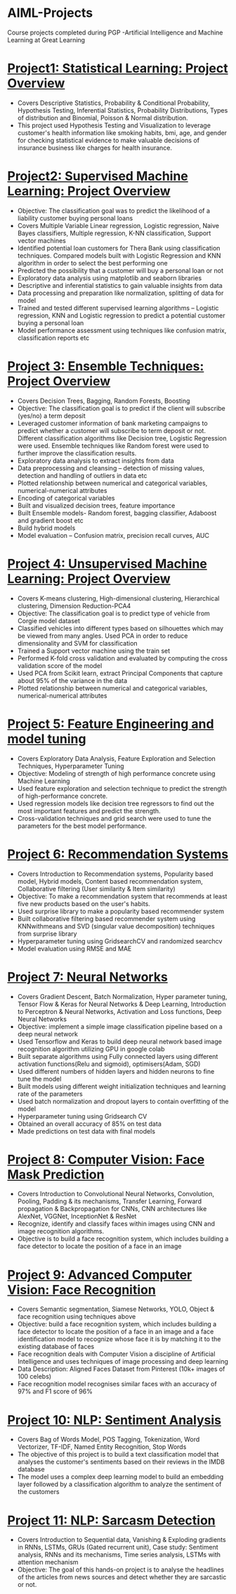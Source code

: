 # AIML-Projects
Course projects completed during PGP -Artificial Intelligence and Machine Learning at Great Learning


# [Project1: Statistical Learning: Project Overview](https://github.com/sandesh277/AIML-Projects/tree/main/01-AppliedStatistics)

* Covers Descriptive Statistics, Probability & Conditional Probability, Hypothesis Testing, Inferential Statistics, Probability Distributions, Types of distribution and Binomial, Poisson & Normal distribution.
* This project used Hypothesis Testing and Visualization to leverage customer's health information like smoking habits, bmi, age, and gender for checking statistical evidence to make valuable decisions of insurance business like charges for health insurance.

# [Project2: Supervised Machine Learning: Project Overview](https://github.com/sandesh277/AIML-Projects/tree/main/02-Supervised-Learning)

* Objective: The classification goal was to predict the likelihood of a liability customer buying personal loans
* Covers Multiple Variable Linear regression, Logistic regression, Naive Bayes classifiers, Multiple regression, K-NN classification, Support vector machines
* Identified potential loan customers for Thera Bank using classification techniques. Compared models built with Logistic Regression and KNN algorithm in order to select the best performing one
* Predicted the possibility that a customer will buy a personal loan or not 
* Exploratory data analysis using matplotlib and seaborn libraries 
* Descriptive and inferential statistics to gain valuable insights from data
* Data processing and preparation like normalization, splitting of data for model
* Trained and tested different supervised learning algorithms – Logistic regression, KNN and Logistic regression to predict a potential customer buying a personal loan
* Model performance assessment using techniques like confusion matrix, classification reports etc

# [Project 3: Ensemble Techniques: Project Overview](https://github.com/sandesh277/AIML-Projects/tree/main/03-Ensemble-Techniques)
* Covers Decision Trees, Bagging, Random Forests, Boosting
* Objective: The classification goal is to predict if the client will subscribe (yes/no) a term deposit
* Leveraged customer information of bank marketing campaigns to predict whether a customer will subscribe to term deposit or not. Different classification algorithms like Decision tree, Logistic Regression were used. Ensemble techniques like Random forest were used to further improve the classification results.
* Exploratory data analysis to extract insights from data
* Data preprocessing and cleansing – detection of missing values, detection and handling of outliers in data etc
* Plotted relationship between numerical and categorical variables, numerical-numerical attributes
* Encoding of categorical variables
* Built and visualized decision trees, feature importance
* Built Ensemble models- Random forest, bagging classifier, Adaboost and gradient boost etc
* Build hybrid models
* Model evaluation – Confusion matrix, precision recall curves, AUC

# [Project 4: Unsupervised Machine Learning: Project Overview](https://github.com/sandesh277/AIML-Projects/tree/main/04-Unsupervised-Learning)
* Covers K-means clustering, High-dimensional clustering, Hierarchical clustering, Dimension Reduction-PCA4
* Objective: The classification goal is to predict type of vehicle from Corgie model dataset
* Classified vehicles into different types based on silhouettes which may be viewed from many angles. Used PCA in order to reduce dimensionality and SVM for classification
* Trained a Support vector machine using the train set
* Performed K-fold cross validation and evaluated by computing the cross validation score of the model 
* Used PCA from Scikit learn, extract Principal Components that capture about 95% of the variance in the data 
* Plotted relationship between numerical and categorical variables, numerical-numerical attributes

# [Project 5: Feature Engineering and model tuning](https://github.com/sandesh277/AIML-Projects/tree/main/05-Feature%20Engineering%20and%20Model%20Tuning)
* Covers Exploratory Data Analysis, Feature Exploration and Selection Techniques, Hyperparameter Tuning
* Objective: Modeling of strength of high performance concrete using Machine Learning
* Used feature exploration and selection technique to predict the strength of high-performance concrete. 
* Used regression models like decision tree regressors to find out the most important features and predict the strength. 
* Cross-validation techniques and grid search were used to tune the parameters for the best model performance.

# [Project 6: Recommendation Systems](https://github.com/sandesh277/AIML-Projects/tree/main/06-Recommendation-Systems)
* Covers Introduction to Recommendation systems, Popularity based model, Hybrid models, Content based recommendation system, Collaborative filtering (User similarity & Item similarity)
* Objective: To make a recommendation system that recommends at least five new products based on the user's habits.
* Used surprise library to make a popularity based recommender system
* Built collaborative filtering based recommender system using KNNwithmeans and SVD (singular value decomposition) techniques from surprise library
* Hyperparameter tuning using GridsearchCV and randomized searchcv
* Model evaluation using RMSE and MAE

# [Project 7: Neural Networks](https://github.com/sandesh277/AIML-Projects/tree/main/07-neural%20networks)
* Covers Gradient Descent, Batch Normalization, Hyper parameter tuning, Tensor Flow & Keras for Neural Networks & Deep Learning, Introduction to Perceptron & Neural Networks, Activation and Loss functions, Deep Neural Networks
* Objective: implement a simple image classification pipeline based on a deep neural network 
* Used Tensorflow and Keras to build deep neural network based image recognition algorithm utilizing GPU in google colab
* Built separate algorithms using Fully connected layers using different activation functions(Relu and sigmoid), optimisers(Adam, SGD)
* Used different numbers of hidden layers and hidden neurons to fine tune the model
* Built models using different weight initialization techniques and learning rate of the parameters
* Used batch normalization and dropout layers to contain overfitting of the model
* Hyperparameter tuning using Gridsearch CV
* Obtained an overall accuracy of 85% on test data
* Made predictions on test data with final models

# [Project 8: Computer Vision: Face Mask Prediction](https://github.com/sandesh277/AIML-Projects/tree/main/08-computer%20vision)
* Covers Introduction to Convolutional Neural Networks, Convolution, Pooling, Padding & its mechanisms, Transfer Learning, Forward propagation & Backpropagation for CNNs, CNN architectures like AlexNet, VGGNet, InceptionNet & ResNet
* Recognize, identify and classify faces within images using CNN and image recognition algorithms. 
* Objective is to build a face recognition system, which includes building a face detector to locate the position of a face in an image

# [Project 9: Advanced Computer Vision: Face Recognition](https://github.com/sandesh277/AIML-Projects/tree/main/09-Face%20Recognition)
* Covers Semantic segmentation, Siamese Networks, YOLO, Object & face recognition using techniques above
* Objective: build a face recognition system, which includes building a face detector to locate the position of a face in an image and a face identification model to recognize whose face it is by matching it to the existing database of faces
* Face recognition deals with Computer Vision a discipline of Artificial Intelligence and uses techniques of image processing and deep learning 
* Data Description: Aligned Faces Dataset from Pinterest (10k+ images of 100 celebs) 
* Face recognition model recognises similar faces with an accuracy of 97% and F1 score of 96%

# [Project 10: NLP: Sentiment Analysis](https://github.com/sandesh277/AIML-Projects/tree/main/10-NLP-Sentiment-Analysis)
* Covers Bag of Words Model, POS Tagging, Tokenization, Word Vectorizer, TF-IDF, Named Entity Recognition, Stop Words
* The objective of this project is to build a text classification model that analyses the customer's sentiments based on their reviews in the IMDB database
* The model uses a complex deep learning model to build an embedding layer followed by a classification algorithm to analyze the sentiment of the customers

# [Project 11: NLP: Sarcasm Detection](https://github.com/sandesh277/AIML-Projects/tree/main/11-NLP-Sarcasm-Detection)
* Covers Introduction to Sequential data, Vanishing & Exploding gradients in RNNs, LSTMs, GRUs (Gated recurrent unit), Case study: Sentiment analysis, RNNs and its mechanisms, Time series analysis, LSTMs with attention mechanism
* Objective: The goal of this hands-on project is to analyse the headlines of the articles from news sources and detect whether they are sarcastic or not.






